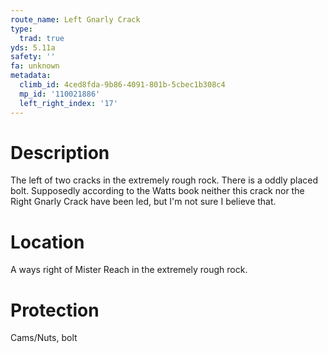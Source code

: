 ```yaml
---
route_name: Left Gnarly Crack
type:
  trad: true
yds: 5.11a
safety: ''
fa: unknown
metadata:
  climb_id: 4ced8fda-9b86-4091-801b-5cbec1b308c4
  mp_id: '110021886'
  left_right_index: '17'
---
```

# Description
The left of two cracks in the extremely rough rock.  There is a oddly placed bolt.  Supposedly according to the Watts book neither this crack nor the Right Gnarly Crack have been led, but I'm not sure I believe that.

# Location
A ways right of Mister Reach in the extremely rough rock.

# Protection
Cams/Nuts, bolt

